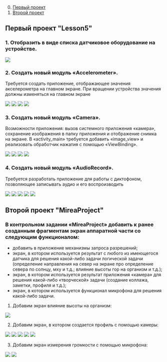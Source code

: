
0. [Первый проект](https://github.com/soplyashka/MobDev/tree/main/Lesson5#%D0%BF%D0%B5%D1%80%D0%B2%D1%8B%D0%B9-%D0%BF%D1%80%D0%BE%D0%B5%D0%BA%D1%82-lesson5)
1. [Второй проект](https://github.com/soplyashka/MobDev/tree/main/Lesson5#%D0%B2%D1%82%D0%BE%D1%80%D0%BE%D0%B9-%D0%BF%D1%80%D0%BE%D0%B5%D0%BA%D1%82-mireaproject)

## Первый проект "Lesson5"


### 1. Отобразить в виде списка датчиковое оборудование на устройстве.
![](scr/1.jpg)


### 2. Создать новый модуль «Accelerometer». 
Требуется создать приложение, отображающее значения акселерометра на главном экране. При вращении устройства значения должны изменяться на главном экране

![](scr/2.jpg)
![](scr/3.jpg)
![](scr/4.jpg)
![](scr/5.jpg)

### 3. Создать новый модуль «Camera». 
Возможности приложения: вызов системного приложения «камера», сохранение изображения в папку приложения и отображение снимка на экране. В «activity_main» требуется добавить «image_view» и реализовать обработчик нажатия с помощью «ViewBinding». 

![](scr/6.jpg)
![](scr/7.jpg)
![](scr/8.jpg)
![](scr/9.jpg)


### 4. Создать новый модуль «AudioRecord».
Требуется разработать приложение для работы с диктофоном, позволяющее записывать аудио и его воспроизводить

![](scr/10.jpg)
![](scr/11.jpg)
![](scr/12.jpg)
![](scr/13.jpg)
![](scr/14.jpg)



## Второй проект "MireaProject"
### В контрольном задании «MireaProject» добавить к ранее созданным фрагментам экран аппаратной части со следующим функционалом:
- добавить в приложение механизмы запроса разрешений;
- экран, в котором используется результат с любого из имеющегося датчика для решения какой-либо задачи логической задачи (определение направления на север на экране про определение севера по солнцу, мху и т.д.; влияние высоты гор на организм и т.д.);
- экран, в котором используется результат приложения «камера» для решения какой-либо «творческой» задачи (создание коллажа, заметки, профиля и т.д.);
- экран, в котором используется функционал микрофона для решения какой-либо задачи.

1. Добавим экран влияние высоты на организм:

![](scr/15.jpg)

2. Добавим экран, в котором создается профиль с помощью камеры:

![](scr/16.jpg)
![](scr/17.jpg)
![](scr/18.jpg)
![](scr/19.jpg)
![](scr/20.jpg)

3. Добавим экран измерения громкости с помощью микрофона:

![](scr/21.jpg)
![](scr/22.jpg)

